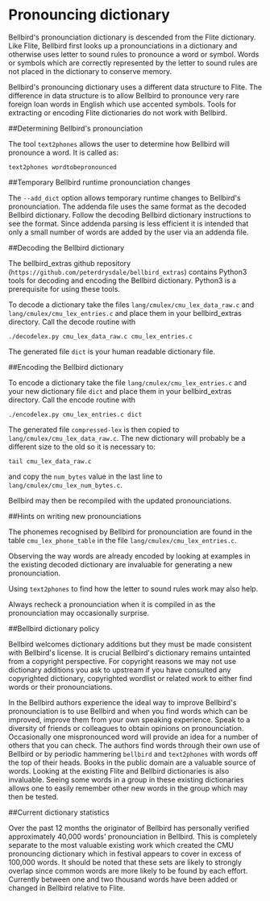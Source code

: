 Pronouncing dictionary
======================

Bellbird's pronounciation dictionary is descended from the Flite dictionary.
Like Flite, Bellbird first looks up a pronounciations in a dictionary and otherwise
uses letter to sound rules to pronounce a word or symbol. Words or symbols which are correctly
represented by the letter to sound rules are not placed in the dictionary to conserve 
memory.

Bellbird's pronouncing dictionary uses a different data structure to Flite. The difference
in data structure is to allow Bellbird to pronounce very rare foreign loan words in English
which use accented symbols. Tools for extracting or encoding Flite dictionaries do not work
with Bellbird.

##Determining Bellbird's pronounciation

The tool `text2phones` allows the user to determine how Bellbird will pronounce a word. It
is called as:

    text2phones wordtobepronounced

##Temporary Bellbird runtime pronounciation changes

The `--add_dict` option allows temporary runtime changes to Bellbird's
pronounciation.
The addenda file uses the same format as the decoded Bellbird dictionary.
Follow the decoding Bellbird dictionary instructions to see the format.
Since addenda parsing is less efficient it is intended that only a small
number of words are added by the user via an addenda file.

##Decoding the Bellbird dictionary

The bellbird_extras github repository (`https://github.com/peterdrysdale/bellbird_extras`) 
contains Python3 tools for decoding and encoding the Bellbird dictionary.
Python3 is a prerequisite for using these tools.

To decode a dictionary take the files `lang/cmulex/cmu_lex_data_raw.c` and
`lang/cmulex/cmu_lex_entries.c` and place them in your bellbird_extras directory.
Call the decode routine with 

    ./decodelex.py cmu_lex_data_raw.c cmu_lex_entries.c

The generated file `dict` is your human readable dictionary file.

##Encoding the Bellbird dictionary

To encode a dictionary take the file `lang/cmulex/cmu_lex_entries.c` and your new dictionary file
`dict` and place them in your bellbird_extras directory.
Call the encode routine with 

    ./encodelex.py cmu_lex_entries.c dict

The generated file `compressed-lex` is then copied to `lang/cmulex/cmu_lex_data_raw.c`. The new
dictionary will probably be a different size to the old so it is necessary to:

    tail cmu_lex_data_raw.c

and copy the `num_bytes` value in the last line to `lang/cmulex/cmu_lex_num_bytes.c`.

Bellbird may then be recompiled with the updated pronounciations.

##Hints on writing new pronounciations

The phonemes recognised by Bellbird for pronounciation are found in the
table `cmu_lex_phone_table` in the file `lang/cmulex/cmu_lex_entries.c`.

Observing the way words are already encoded by looking at examples in the existing decoded
dictionary are invaluable for generating a new pronounciation.

Using `text2phones` to find how the letter to sound rules work may also help.

Always recheck a pronounciation when it is compiled in as the pronounciation may occasionally surprise.

##Bellbird dictionary policy

Bellbird welcomes dictionary additions but they must be made consistent with Bellbird's license.
It is crucial Bellbird's dictionary remains untainted from a copyright perspective. For copyright
reasons we may not use dictionary additions you ask to upstream if you have consulted any copyrighted
dictionary, copyrighted wordlist or related work to either find words or their pronounciations.

In the Bellbird authors experience the ideal way to improve Bellbird's pronounciation is to use
Bellbird and when you find words which can be improved, improve them from your own speaking experience.
Speak to a diversity of friends or colleagues to obtain opinions on pronounciation. Occasionally one
mispronounced word will provide an idea for a number of others that you can check. The authors find words
through their own use of Bellbird or by periodic hammering `bellbird` and `text2phones` with words off the top
of their heads. Books in the public domain are a valuable source of words. Looking at the existing Flite and
Bellbird dictionaries is also invaluable. Seeing some words in a group in these existing dictionaries
allows one to easily remember other new words in the group which may then be tested.

##Current dictionary statistics

Over the past 12 months the originator of Bellbird has personally verified approximately
40,000 words' pronounciation in Bellbird. This is completely separate to the most valuable existing work which created
the CMU pronouncing dictionary which in festival appears to cover in excess of 100,000 words. It should
be noted that these sets are likely to strongly overlap since common words are more likely to be found by each effort.
Currently between one and two thousand words have been added or changed in Bellbird relative to Flite.


